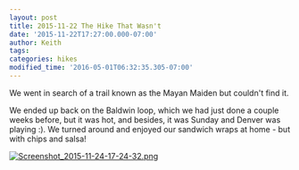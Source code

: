 ```yaml
---
layout: post
title: 2015-11-22 The Hike That Wasn't
date: '2015-11-22T17:27:00.000-07:00'
author: Keith
tags: 
categories: hikes
modified_time: '2016-05-01T06:32:35.305-07:00'
---
```


We went in search of a trail known as the Mayan Maiden but couldn't find
it.

We ended up back on the Baldwin loop, which we had just done a
couple weeks before, but it was hot, and besides, it was Sunday and
Denver was playing :). We turned around and enjoyed our sandwich wraps
at home - but with chips and salsa!  
  

[![Screenshot_2015-11-24-17-24-32.png](
https://lh3.googleusercontent.com/pw/ACtC-3dTqhPHVkyvgQ81ph2T2jrEY5tF3F5EabC6KxjPw5NVgY1DipsRqOGByd1W68lru8oZLhw0_dAYFWOFM4wdREZPg0xLj7XPaB-WFZ7lCnPeSgPKNKNG-yg2DqD2Zg-jhl_Qm8AowVBeEqcJ4WrOfFcbGA=w320-no-tmp.jpg
)](
https://lh3.googleusercontent.com/pw/ACtC-3dTqhPHVkyvgQ81ph2T2jrEY5tF3F5EabC6KxjPw5NVgY1DipsRqOGByd1W68lru8oZLhw0_dAYFWOFM4wdREZPg0xLj7XPaB-WFZ7lCnPeSgPKNKNG-yg2DqD2Zg-jhl_Qm8AowVBeEqcJ4WrOfFcbGA=w0-no-tmp.jpg
)
